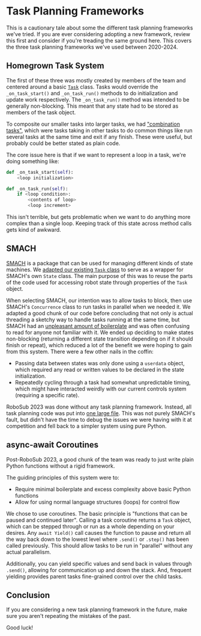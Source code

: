 # Task Planning Frameworks
This is a cautionary tale about some the different task planning frameworks we've tried. If you are ever considering adopting a new framework, review this first and consider if you're treading the same ground here. This covers the three task planning frameworks we've used between 2020-2024.

## Homegrown Task System
The first of these three was mostly created by members of the team and centered around a basic [`Task`](https://github.com/DukeRobotics/robosub-ros/blob/c0a74e1f9032f63046a9f0f660616d0d40624bfe/onboard/catkin_ws/src/task_planning/scripts/task.py) class. Tasks would override the `_on_task_start()` and `_on_task_run()` methods to do initialization and update work respectively. The `_on_task_run()` method was intended to be generally non-blocking. This meant that any state had to be stored as members of the task object.

To composite our smaller tasks into larger tasks, we had ["combination tasks"](https://github.com/DukeRobotics/robosub-ros/blob/c0a74e1f9032f63046a9f0f660616d0d40624bfe/onboard/catkin_ws/src/task_planning/scripts/combination_tasks.py), which were tasks taking in other tasks to do common things like run several tasks at the same time and exit if any finish. These were useful, but probably could be better stated as plain code.

The core issue here is that if we want to represent a loop in a task, we're doing something like:
```python
def _on_task_start(self):
    <loop initialization>

def _on_task_run(self):
    if <loop condition>:
        <contents of loop>
        <loop increment>
```
This isn't terrible, but gets problematic when we want to do anything more complex than a single loop. Keeping track of this state across method calls gets kind of awkward.

## SMACH
[SMACH](https://wiki.ros.org/smach) is a package that can be used for managing different kinds of state machines. We [adapted our existing `Task` class](https://github.com/DukeRobotics/robosub-ros/blob/5fe1df1778a17dfd1b6e9976a63f23dd90880afe/onboard/catkin_ws/src/task_planning/scripts/task.py) to serve as a wrapper for SMACH's own `State` class. The main purpose of this was to reuse the parts of the code used for accessing robot state through properties of the `Task` object.

When selecting SMACH, our intention was to allow tasks to block, then use SMACH's `Concurrence` class to run tasks in parallel when we needed it. We adapted a good chunk of our code before concluding that not only is actual threading a sketchy way to handle tasks running at the same time, but SMACH had an [unpleasant amount of boilerplate](https://github.com/DukeRobotics/robosub-ros/blob/4e0026a654cca2771290437654766553a2ee3eed/onboard/catkin_ws/src/task_planning/scripts/buoy_task.py) and was often confusing to read for anyone not familiar with it. We ended up deciding to make states non-blocking (returning a different state transition depending on if it should finish or repeat), which reduced a lot of the benefit we were hoping to gain from this system. There were a few other nails in the coffin:
- Passing data between states was only done using a `userdata` object, which required any read or written values to be declared in the state initialization.
- Repeatedly cycling through a task had somewhat unpredictable timing, which might have interacted weirdly with our current controls system (requiring a specific rate).

RoboSub 2023 was done without any task planning framework. Instead, all task planning code was put into [one large file](https://github.com/DukeRobotics/robosub-ros/blob/4e0026a654cca2771290437654766553a2ee3eed/onboard/catkin_ws/src/controls/scripts/comp_2023.py). This was not purely SMACH's fault, but didn't have the time to debug the issues we were having with it at competition and fell back to a simpler system using pure Python.

## async-await Coroutines
Post-RoboSub 2023, a good chunk of the team was ready to just write plain Python functions without a rigid framework.

The guiding principles of this system were to:
- Require minimal boilerplate and excess complexity above basic Python functions
- Allow for using normal language structures (loops) for control flow

We chose to use coroutines. The basic principle is "functions that can be paused and continued later". Calling a task coroutine returns a `Task` object, which can be stepped through or run as a whole depending on your desires. Any `await Yield()` call causes the function to pause and return all the way back down to the lowest level where `.send()` or `.step()` has been called previously. This should allow tasks to be run in "parallel" without any actual parallelism.

Additionally, you can yield specific values and send back in values through `.send()`, allowing for communication up and down the stack. And, frequent yielding provides parent tasks fine-grained control over the child tasks.

## Conclusion
If you are considering a new task planning framework in the future, make sure you aren't repeating the mistakes of the past.

Good luck!
